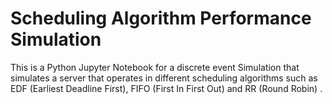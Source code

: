 # Scheduling Algorithm Performance Simulation
This is a Python Jupyter Notebook for a discrete event Simulation that simulates a server that operates in different scheduling algorithms such as EDF (Earliest Deadline First), FIFO (First In First Out) and  RR (Round Robin) .
